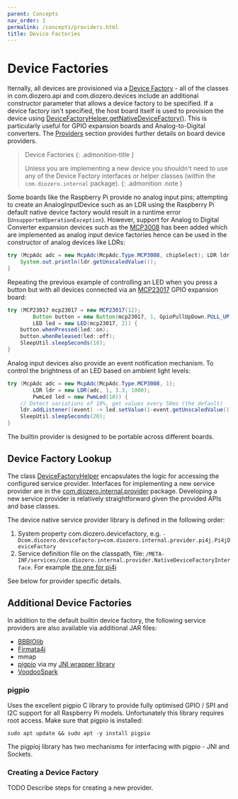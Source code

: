 ```yaml
---
parent: Concepts
nav_order: 1
permalink: /concepts/providers.html
title: Device Factories
---
```


# Device Factories

Iternally, all devices are provisioned via a
[Device Factory](https://github.com/mattjlewis/diozero/blob/master/diozero-core/src/main/java/com/diozero/internal/spi/DeviceFactoryInterface.java) -
all of the classes in com.diozero.api and com.diozero.devices include an additional constructor
parameter that allows a device factory to be specified. If a device factory isn't specified, the
host board itself is used to provision the device using
[DeviceFactoryHelper.getNativeDeviceFactory()](https://github.com/mattjlewis/diozero/blob/master/diozero-core/src/main/java/com/diozero/sbc/DeviceFactoryHelper.java).
This is particularly useful for GPIO expansion boards and Analog-to-Digital converters.
The [Providers](2_concepts/1_Providers.md) section provides further details on board device providers.

> Device Factories
>{: .admonition-title }
>
> Unless you are implementing a new device you shouldn't need to use any of the Device 
> Factory interfaces or helper classes (within the `com.diozero.internal` package).
{: .admonition .note }

Some boards like the Raspberry Pi provide no analog input pins; attempting to create an 
AnalogInputDevice such as an LDR using the Raspberry Pi default native device factory 
would result in a runtime error (`UnsupportedOperationException`). However, support for 
Analog to Digital Converter expansion devices such as the 
[MCP3008](http://rtd.diozero.com/en/latest/ExpansionBoards/#mcp-adc) has been added 
which are implemented as analog input device factories hence can be used in the 
constructor of analog devices like LDRs:

```java
try (McpAdc adc = new McpAdc(McpAdc.Type.MCP3008, chipSelect); LDR ldr = new LDR(adc, pin, vRef, r1)) {
	System.out.println(ldr.getUnscaledValue());
}
```

Repeating the previous example of controlling an LED when you press a button but with 
all devices connected via an 
[MCP23017](https://github.com/mattjlewis/diozero/blob/master/diozero-core/src/main/java/com/diozero/MCP23017.java) 
GPIO expansion board:

```java
try (MCP23017 mcp23017 = new MCP23017(12);
		Button button = new Button(mcp23017, 1, GpioPullUpDown.PULL_UP);
		LED led = new LED(mcp23017, 2)) {
	button.whenPressed(led::on);
	button.whenReleased(led::off);
	SleepUtil.sleepSeconds(10);
}
```

Analog input devices also provide an event notification mechanism. To control the 
brightness of an LED based on ambient light levels:

```java
try (McpAdc adc = new McpAdc(McpAdc.Type.MCP3008, 1);
		LDR ldr = new LDR(adc, 1, 3.3, 1000);
		PwmLed led = new PwmLed(18)) {
	// Detect variations of 10%, get values every 50ms (the default)
	ldr.addListener((event) -> led.setValue(1-event.getUnscaledValue()), .1f);
	SleepUtil.sleepSeconds(20);
}
```

The builtin provider is designed to be portable across different boards. 

## Device Factory Lookup

The class [DeviceFactoryHelper](https://github.com/mattjlewis/diozero/blob/master/diozero-core/src/main/java/com/diozero/util/DeviceFactoryHelper.java)
encapsulates the logic for accessing the configured service provider.
Interfaces for implementing a new service provider are in the
[com.diozero.internal.provider](https://github.com/mattjlewis/diozero/blob/master/diozero-core/src/main/java/com/diozero/internal/provider)
package. Developing a new service provider is relatively straightforward given the provided APIs and base classes.

The device native service provider library is defined in the following order:

1. System property com.diozero.devicefactory, e.g. `-Dcom.diozero.devicefactory=com.diozero.internal.provider.pi4j.Pi4jDeviceFactory`
2. Service definition file on the classpath, file: `/META-INF/services/com.diozero.internal.provider.NativeDeviceFactoryInterface`. For example [the one for pi4j](https://github.com/mattjlewis/diozero/blob/master/diozero-provider-pi4j/src/main/resources/META-INF/services/com.diozero.internal.provider.NativeDeviceFactoryInterface)

See below for provider specific details.

## Additional Device Factories

In addition to the default builtin device factory, the following service providers are also available via additional JAR files:

+ [BBBIOlib](https://github.com/VegetableAvenger/BBBIOlib)
+ [Firmata4j](https://github.com/kurbatov/firmata4j)
+ mmap
+ [pigpio](http://abyz.co.uk/rpi/pigpio/index.html) via my [JNI wrapper library](https://github.com/mattjlewis/pigpioj)
+ [VoodooSpark](https://github.com/voodootikigod/voodoospark)

### pigpio

Uses the excellent pigpio C library to provide fully optimised GPIO / SPI and I2C support for all 
Raspberry Pi models. Unfortunately this library requires root access.
Make sure that pigpio is installed:
```
sudo apt update && sudo apt -y install pigpio
```

The pigpioj library has two mechanisms for interfacing with pigpio - JNI and Sockets.

### Creating a Device Factory

TODO Describe steps for creating a new provider.
